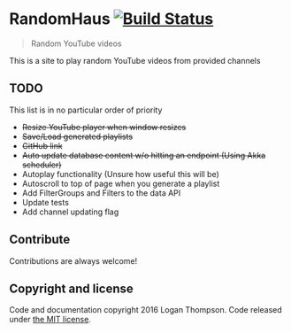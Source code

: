 # RandomHaus [![Build Status](https://travis-ci.org/Cobbleopolis/RandomHaus.svg?branch=master)](https://travis-ci.org/Cobbleopolis/RandomHaus)
> Random YouTube videos

This is a site to play random YouTube videos from provided channels

## TODO
This list is in no particular order of priority
- ~~Resize YouTube player when window resizes~~
- ~~Save/Load generated playlists~~
- ~~GitHub link~~
- ~~Auto update database content w/o hitting an endpoint (Using Akka scheduler)~~
- Autoplay functionality (Unsure how useful this will be)
- Autoscroll to top of page when you generate a playlist
- Add FilterGroups and Filters to the data API
- Update tests
- Add channel updating flag


## Contribute

Contributions are always welcome!


## Copyright and license

Code and documentation copyright 2016 Logan Thompson. Code released under [the MIT license](https://github.com/Cobbleopolis/RandomHaus/blob/master/LICENSE).
